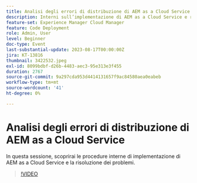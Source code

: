 ```yaml
---
title: Analisi degli errori di distribuzione di AEM as a Cloud Service
description: Interni sull’implementazione di AEM as a Cloud Service e risoluzione dei problemi.
feature-set: Experience Manager Cloud Manager
feature: Code Deployment
role: Admin, User
level: Beginner
doc-type: Event
last-substantial-update: 2023-08-17T00:00:00Z
jira: KT-13816
thumbnail: 3422532.jpeg
exl-id: 8099bdbf-d26b-4483-aec3-95e313e3f455
duration: 2767
source-git-commit: 9a297cda953d4414131657f9ac84580aea0eabeb
workflow-type: tm+mt
source-wordcount: '41'
ht-degree: 0%

---
```


# Analisi degli errori di distribuzione di AEM as a Cloud Service

In questa sessione, scoprirai le procedure interne di implementazione di AEM as a Cloud Service e la risoluzione dei problemi.

>[!VIDEO](https://video.tv.adobe.com/v/3422532/?learn=on)
